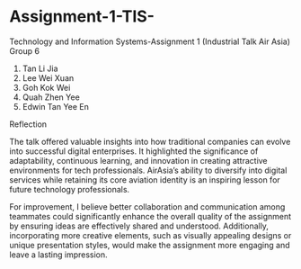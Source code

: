 # Assignment-1-TIS-
Technology and Information Systems-Assignment 1 (Industrial Talk Air Asia)
Group 6
1. Tan Li Jia
2. Lee Wei Xuan
3. Goh Kok Wei
4. Quah Zhen Yee
5. Edwin Tan Yee En 

Reflection

The talk offered valuable insights into how traditional companies can evolve into successful digital enterprises. It highlighted the significance of adaptability, continuous learning, and innovation in creating attractive environments for tech professionals. AirAsia’s ability to diversify into digital services while retaining its core aviation identity is an inspiring lesson for future technology professionals.

For improvement, I believe better collaboration and communication among teammates could significantly enhance the overall quality of the assignment by ensuring ideas are effectively shared and understood. Additionally, incorporating more creative elements, such as visually appealing designs or unique presentation styles, would make the assignment more engaging and leave a lasting impression.
